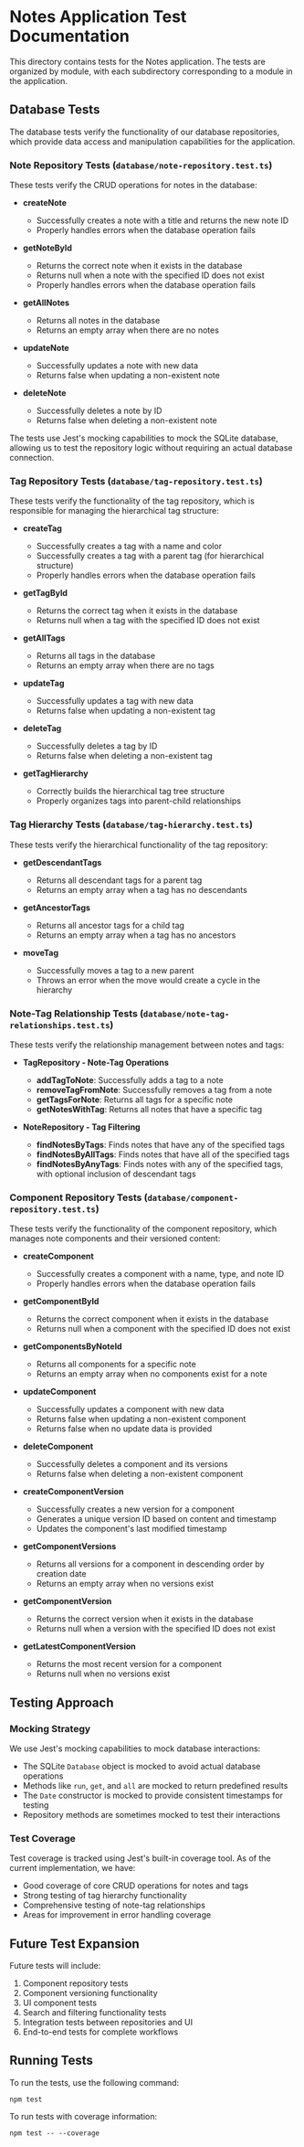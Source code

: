 # Notes Application Test Documentation

This directory contains tests for the Notes application. The tests are organized by module, with each subdirectory corresponding to a module in the application.

## Database Tests

The database tests verify the functionality of our database repositories, which provide data access and manipulation capabilities for the application.

### Note Repository Tests (`database/note-repository.test.ts`)

These tests verify the CRUD operations for notes in the database:

- **createNote**

  - Successfully creates a note with a title and returns the new note ID
  - Properly handles errors when the database operation fails

- **getNoteById**

  - Returns the correct note when it exists in the database
  - Returns null when a note with the specified ID does not exist
  - Properly handles errors when the database operation fails

- **getAllNotes**

  - Returns all notes in the database
  - Returns an empty array when there are no notes

- **updateNote**

  - Successfully updates a note with new data
  - Returns false when updating a non-existent note

- **deleteNote**
  - Successfully deletes a note by ID
  - Returns false when deleting a non-existent note

The tests use Jest's mocking capabilities to mock the SQLite database, allowing us to test the repository logic without requiring an actual database connection.

### Tag Repository Tests (`database/tag-repository.test.ts`)

These tests verify the functionality of the tag repository, which is responsible for managing the hierarchical tag structure:

- **createTag**

  - Successfully creates a tag with a name and color
  - Successfully creates a tag with a parent tag (for hierarchical structure)
  - Properly handles errors when the database operation fails

- **getTagById**

  - Returns the correct tag when it exists in the database
  - Returns null when a tag with the specified ID does not exist

- **getAllTags**

  - Returns all tags in the database
  - Returns an empty array when there are no tags

- **updateTag**

  - Successfully updates a tag with new data
  - Returns false when updating a non-existent tag

- **deleteTag**

  - Successfully deletes a tag by ID
  - Returns false when deleting a non-existent tag

- **getTagHierarchy**
  - Correctly builds the hierarchical tag tree structure
  - Properly organizes tags into parent-child relationships

### Tag Hierarchy Tests (`database/tag-hierarchy.test.ts`)

These tests verify the hierarchical functionality of the tag repository:

- **getDescendantTags**

  - Returns all descendant tags for a parent tag
  - Returns an empty array when a tag has no descendants

- **getAncestorTags**

  - Returns all ancestor tags for a child tag
  - Returns an empty array when a tag has no ancestors

- **moveTag**
  - Successfully moves a tag to a new parent
  - Throws an error when the move would create a cycle in the hierarchy

### Note-Tag Relationship Tests (`database/note-tag-relationships.test.ts`)

These tests verify the relationship management between notes and tags:

- **TagRepository - Note-Tag Operations**

  - **addTagToNote**: Successfully adds a tag to a note
  - **removeTagFromNote**: Successfully removes a tag from a note
  - **getTagsForNote**: Returns all tags for a specific note
  - **getNotesWithTag**: Returns all notes that have a specific tag

- **NoteRepository - Tag Filtering**
  - **findNotesByTags**: Finds notes that have any of the specified tags
  - **findNotesByAllTags**: Finds notes that have all of the specified tags
  - **findNotesByAnyTags**: Finds notes with any of the specified tags, with optional inclusion of descendant tags

### Component Repository Tests (`database/component-repository.test.ts`)

These tests verify the functionality of the component repository, which manages note components and their versioned content:

- **createComponent**

  - Successfully creates a component with a name, type, and note ID
  - Properly handles errors when the database operation fails

- **getComponentById**

  - Returns the correct component when it exists in the database
  - Returns null when a component with the specified ID does not exist

- **getComponentsByNoteId**

  - Returns all components for a specific note
  - Returns an empty array when no components exist for a note

- **updateComponent**

  - Successfully updates a component with new data
  - Returns false when updating a non-existent component
  - Returns false when no update data is provided

- **deleteComponent**

  - Successfully deletes a component and its versions
  - Returns false when deleting a non-existent component

- **createComponentVersion**

  - Successfully creates a new version for a component
  - Generates a unique version ID based on content and timestamp
  - Updates the component's last modified timestamp

- **getComponentVersions**

  - Returns all versions for a component in descending order by creation date
  - Returns an empty array when no versions exist

- **getComponentVersion**

  - Returns the correct version when it exists in the database
  - Returns null when a version with the specified ID does not exist

- **getLatestComponentVersion**
  - Returns the most recent version for a component
  - Returns null when no versions exist

## Testing Approach

### Mocking Strategy

We use Jest's mocking capabilities to mock database interactions:

- The SQLite `Database` object is mocked to avoid actual database operations
- Methods like `run`, `get`, and `all` are mocked to return predefined results
- The `Date` constructor is mocked to provide consistent timestamps for testing
- Repository methods are sometimes mocked to test their interactions

### Test Coverage

Test coverage is tracked using Jest's built-in coverage tool. As of the current implementation, we have:

- Good coverage of core CRUD operations for notes and tags
- Strong testing of tag hierarchy functionality
- Comprehensive testing of note-tag relationships
- Areas for improvement in error handling coverage

## Future Test Expansion

Future tests will include:

1. Component repository tests
2. Component versioning functionality
3. UI component tests
4. Search and filtering functionality tests
5. Integration tests between repositories and UI
6. End-to-end tests for complete workflows

## Running Tests

To run the tests, use the following command:

```
npm test
```

To run tests with coverage information:

```
npm test -- --coverage
```
